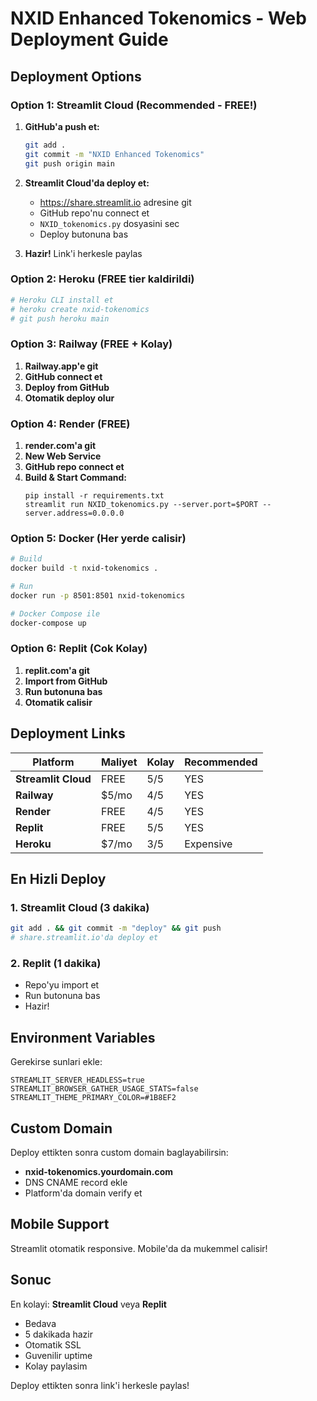 # NXID Enhanced Tokenomics - Web Deployment Guide

## Deployment Options

### Option 1: Streamlit Cloud (Recommended - FREE!)

1. **GitHub'a push et:**
   ```bash
   git add .
   git commit -m "NXID Enhanced Tokenomics"
   git push origin main
   ```

2. **Streamlit Cloud'da deploy et:**
   - https://share.streamlit.io adresine git
   - GitHub repo'nu connect et
   - `NXID_tokenomics.py` dosyasini sec
   - Deploy butonuna bas

3. **Hazir!** Link'i herkesle paylas

### Option 2: Heroku (FREE tier kaldirildi)

```bash
# Heroku CLI install et
# heroku create nxid-tokenomics
# git push heroku main
```

### Option 3: Railway (FREE + Kolay)

1. **Railway.app'e git**
2. **GitHub connect et**
3. **Deploy from GitHub**
4. **Otomatik deploy olur**

### Option 4: Render (FREE)

1. **render.com'a git**
2. **New Web Service**
3. **GitHub repo connect et**
4. **Build & Start Command:**
   ```
   pip install -r requirements.txt
   streamlit run NXID_tokenomics.py --server.port=$PORT --server.address=0.0.0.0
   ```

### Option 5: Docker (Her yerde calisir)

```bash
# Build
docker build -t nxid-tokenomics .

# Run
docker run -p 8501:8501 nxid-tokenomics

# Docker Compose ile
docker-compose up
```

### Option 6: Replit (Cok Kolay)

1. **replit.com'a git**
2. **Import from GitHub**
3. **Run butonuna bas**
4. **Otomatik calisir**

## Deployment Links

| Platform | Maliyet | Kolay | Recommended |
|----------|---------|--------|-------------|
| **Streamlit Cloud** | FREE | 5/5 | YES |
| **Railway** | $5/mo | 4/5 | YES |
| **Render** | FREE | 4/5 | YES |
| **Replit** | FREE | 5/5 | YES |
| **Heroku** | $7/mo | 3/5 | Expensive |

## En Hizli Deploy

### 1. Streamlit Cloud (3 dakika)
```bash
git add . && git commit -m "deploy" && git push
# share.streamlit.io'da deploy et
```

### 2. Replit (1 dakika)
- Repo'yu import et
- Run butonuna bas
- Hazir!

## Environment Variables

Gerekirse sunlari ekle:

```env
STREAMLIT_SERVER_HEADLESS=true
STREAMLIT_BROWSER_GATHER_USAGE_STATS=false
STREAMLIT_THEME_PRIMARY_COLOR=#1B8EF2
```

## Custom Domain

Deploy ettikten sonra custom domain baglayabilirsin:
- **nxid-tokenomics.yourdomain.com**
- DNS CNAME record ekle
- Platform'da domain verify et

## Mobile Support

Streamlit otomatik responsive. Mobile'da da mukemmel calisir!

## Sonuc

En kolayi: **Streamlit Cloud** veya **Replit**
- Bedava
- 5 dakikada hazir  
- Otomatik SSL
- Guvenilir uptime
- Kolay paylasim

Deploy ettikten sonra link'i herkesle paylas!
